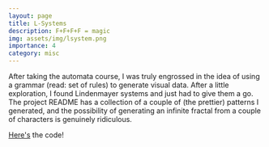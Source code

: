 ```yaml
---
layout: page
title: L-Systems
description: F+F+F+F = magic
img: assets/img/lsystem.png
importance: 4
category: misc
---
```


After taking the automata course, I was truly engrossed in the idea of using a grammar (read: set of rules) to generate visual data. After a little exploration, I found Lindenmayer systems and just had to give them a go. The project README has a collection of a couple of (the prettier) patterns I generated, and the possibility of generating an infinite fractal from a couple of characters is genuinely ridiculous. 

[Here's](https://github.com/Aa-Aanegola/lindenmayer-systems) the code!